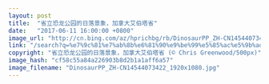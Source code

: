 ```yaml
---
layout: post
title:  "省立恐龙公园的日落景象，加拿大艾伯塔省"
date:   "2017-06-11 16:00:00 +0800"
image_url: "http://cn.bing.com/az/hprichbg/rb/DinosaurPP_ZH-CN14544073422_1920x1080.jpg"
link: "/search?q=%e7%9c%81%e7%ab%8b%e6%81%90%e9%be%99%e5%85%ac%e5%9b%ad&form=hpcapt&mkt=zh-cn"
copyright: "省立恐龙公园的日落景象，加拿大艾伯塔省 (© Chris Greenwood/500px)"
image_hash: "cf58c55a84a226903b8d2b1a1aff6a57"
image_filename: "DinosaurPP_ZH-CN14544073422_1920x1080.jpg"
---
```

